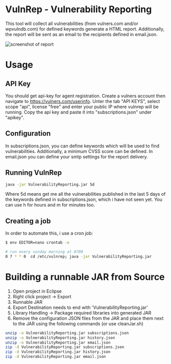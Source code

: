 # VulnRep - Vulnerability Reporting
This tool will collect all vulnerabilities (from vulners.com and/or wpvulndb.com) for defined keywords generate a HTML report.
Additionally, the report will be sent as an email to the recipients defined in email.json.

![screenshot of report](https://i.imgur.com/S2t21Zw.png)

# Usage

## API Key
You should get api-key for agent registration. Create a vulners account then navigate to https://vulners.com/userinfo.
Unter the tab "API KEYS", select scope "api", license "free" and enter your public IP where vulnrep will be running.
Copy the api key and paste it into "subscriptions.json" under "apikey".

## Configuration
In subscriptions.json, you can define keywords which will be used to find vulnerabilities.
Additionally, a minimum CVSS score can be defined.
In email.json you can define your smtp settings for the report delivery.

## Running VulnRep
```sh
java -jar VulnerabilityReporting.jar 5d
```
Where 5d means get me all the vulnerabilities published in the last 5 days of the keywords defined in subscriptions.json, which i have not seen yet. You can use h for hours and m for minutes too.

## Creating a job
In order to automate this, i use a cron job:
```sh
$ env EDITOR=nano crontab -e

# run every sunday morning at 0700
0 7 * * 0  cd /etc/vulnrep; java -jar VulnerabilityReporting.jar
```

# Building a runnable JAR from Source
1. Open project in Eclipse
2. Right click project -> Export
3. Runnable JAR
4. Export Destination needs to end with 'VulnerabilityReporting.jar'
5. Library Handling -> Package required libraries into generated JAR
6. Remove the configuration JSON files from the JAR and place them next to the JAR using the following commands (or use cleanJar.sh)
```sh
unzip -o VulnerabilityReporting.jar subscriptions.json
unzip -o VulnerabilityReporting.jar history.json
unzip -o VulnerabilityReporting.jar email.json
zip -d VulnerabilityReporting.jar subscriptions.json
zip -d VulnerabilityReporting.jar history.json
zip -d VulnerabilityReporting.jar email.json
```
